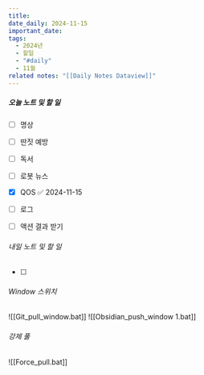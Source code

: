 ```yaml
---
title: 
date_daily: 2024-11-15
important_date: 
tags:
  - 2024년
  - 할일
  - "#daily"
  - 11월
related notes: "[[Daily Notes Dataview]]"
---
```

##### 오늘 노트 및 할 일 
- [ ] 명상
- [ ] 딴짓 예방
- [ ] 독서
- [ ] 로봇 뉴스
- [x] QOS ✅ 2024-11-15
- [ ] 로그
- [ ] 액션 결과 받기


  




###### 내일 노트 및 할 일
- [ ]  


######  Window 스위치
![[Git_pull_window.bat]]
![[Obsidian_push_window 1.bat]]



###### 강제 풀
![[Force_pull.bat]]